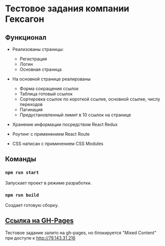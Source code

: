 # Тестовое задания компании Гексагон

## Функционал
*  Реализованы страницы:
    * Регистрация
    * Логин
    * Основная страница

* На основной странице реалированы
  * Форма сокращения ссылок
  * Таблица готовый ссылок
  * Сортировка ссылок по короткой ссылке, основной ссылке, числу переходов
  * Пагинация
  * Предустановленный лимит в 10 ссылок на странице

* Хранение информации посредством React Redux
* Роутинг с применением React Route
* CSS написан с приминением CSS Modules

## Команды

### `npm run start`

Запускает проект в режиме разработки.

### `npm run build`

Создает готовую сборку.

## [Ссылка на GH-Pages](https://grezare.github.io/hex-test-project/)

Тестовое задание залито на gh-pages, но блокируется "Mixed Content" при доступе к http://79.143.31.216
